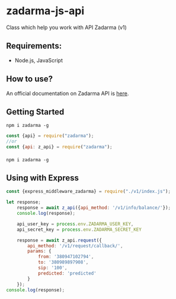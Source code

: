 # zadarma-js-api
Class which help you work with API Zadarma (v1)

## Requirements:
- Node.js, JavaScript

## How to use?
An official documentation on Zadarma API is [here](https://zadarma.com/support/api/).

## Getting Started

```shell
npm i zadarma -g
```

```js
const {api} = require("zadarma");
//or
const {api: z_api} = require("zadarma");
```

#### 
```shell
npm i zadarma -g
```

## Using with Express
```js
const {express_middleware_zadarma} = require("./v1/index.js");
```

```js
let response;
    response = await z_api({api_method: '/v1/info/balance/'});
    console.log(response);

    api_user_key = process.env.ZADARMA_USER_KEY,
    api_secret_key = process.env.ZADARMA_SECRET_KEY

    response = await z_api.request({
        api_method: '/v1/request/callback/',
        params: {
            from: '380947102794',
            to: '380989897908',
            sip: '100',
            predicted: 'predicted'
        }
    });
console.log(response);
```





